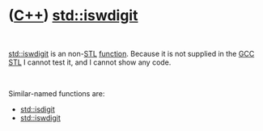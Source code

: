 
 

 

 

 

 

([C++](Cpp.md)) [std::iswdigit](CppIswdigit.md)
=================================================

 

[std::iswdigit](CppIswdigit.md) is an non-[STL](CppStl.md)
[function](CppFunction.md). Because it is not supplied in the
[GCC](CppGcc.md) [STL](CppStl.md) I cannot test it, and I cannot show
any code.

 

Similar-named functions are:

-   [std::isdigit](CppIsdigit.md)
-   [std::iswdigit](CppIswdigit.md)

 

 

 

 

 

 

